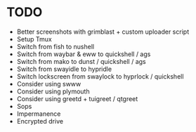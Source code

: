 # TODO

- Better screenshots with grimblast + custom uploader script
- Setup Tmux
- Switch from fish to nushell
- Switch from waybar & eww to quickshell / ags
- Switch from mako to dunst / quickshell / ags
- Switch from swayidle to hypridle
- Switch lockscreen from swaylock to hyprlock / quickshell
- Consider using swww
- Consider using plymouth
- Consider using greetd + tuigreet / qtgreet
- Sops
- Impermanence
- Encrypted drive
